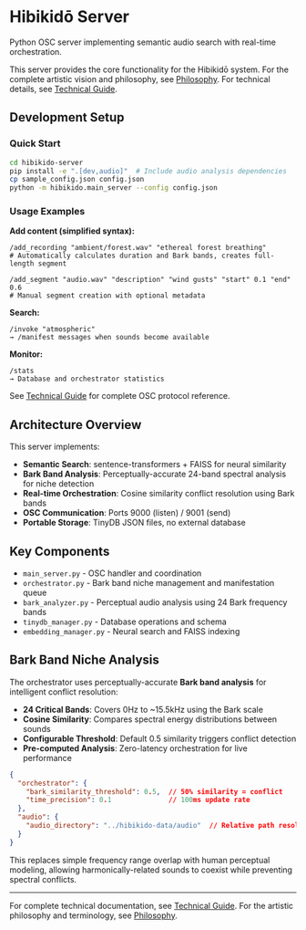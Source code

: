 # Hibikidō Server

Python OSC server implementing semantic audio search with real-time orchestration.

This server provides the core functionality for the Hibikidō system. For the complete artistic vision and philosophy, see [Philosophy](../docs/PHILOSOPHY.md). For technical details, see [Technical Guide](../docs/TECHNICAL_GUIDE.md).

## Development Setup

### Quick Start
```bash
cd hibikido-server
pip install -e ".[dev,audio]"  # Include audio analysis dependencies
cp sample_config.json config.json
python -m hibikido.main_server --config config.json
```

### Usage Examples

**Add content (simplified syntax):**
```
/add_recording "ambient/forest.wav" "ethereal forest breathing"
# Automatically calculates duration and Bark bands, creates full-length segment

/add_segment "audio.wav" "description" "wind gusts" "start" 0.1 "end" 0.6
# Manual segment creation with optional metadata
```

**Search:**
```
/invoke "atmospheric"
→ /manifest messages when sounds become available
```

**Monitor:**
```
/stats
→ Database and orchestrator statistics
```

See [Technical Guide](../docs/TECHNICAL_GUIDE.md) for complete OSC protocol reference.

## Architecture Overview

This server implements:
- **Semantic Search**: sentence-transformers + FAISS for neural similarity
- **Bark Band Analysis**: Perceptually-accurate 24-band spectral analysis for niche detection
- **Real-time Orchestration**: Cosine similarity conflict resolution using Bark bands
- **OSC Communication**: Ports 9000 (listen) / 9001 (send)
- **Portable Storage**: TinyDB JSON files, no external database

## Key Components

- `main_server.py` - OSC handler and coordination
- `orchestrator.py` - Bark band niche management and manifestation queue
- `bark_analyzer.py` - Perceptual audio analysis using 24 Bark frequency bands
- `tinydb_manager.py` - Database operations and schema
- `embedding_manager.py` - Neural search and FAISS indexing

## Bark Band Niche Analysis

The orchestrator uses perceptually-accurate **Bark band analysis** for intelligent conflict resolution:

- **24 Critical Bands**: Covers 0Hz to ~15.5kHz using the Bark scale
- **Cosine Similarity**: Compares spectral energy distributions between sounds
- **Configurable Threshold**: Default 0.5 similarity triggers conflict detection
- **Pre-computed Analysis**: Zero-latency orchestration for live performance

```json
{
  "orchestrator": {
    "bark_similarity_threshold": 0.5,  // 50% similarity = conflict
    "time_precision": 0.1              // 100ms update rate
  },
  "audio": {
    "audio_directory": "../hibikido-data/audio"  // Relative path resolution
  }
}
```

This replaces simple frequency range overlap with human perceptual modeling, allowing harmonically-related sounds to coexist while preventing spectral conflicts.

---

For complete technical documentation, see [Technical Guide](../docs/TECHNICAL_GUIDE.md).
For the artistic philosophy and terminology, see [Philosophy](../docs/PHILOSOPHY.md).
